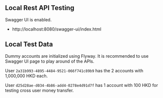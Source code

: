 ## Local Rest API Testing

Swagger UI is enabled.

- http://localhost:8080/swagger-ui/index.html

## Local Test Data

Dummy accounts are initialized using Flyway.
It is recommended to use Swagger UI page to play around of the APIs.

User `2a31b993-4895-4484-9521-066f741c89b9` has the 2 accounts with 1,000,000 HKD each.

User `d25d28ae-d034-4b86-add4-0278e4d91d7f` has 1 account with 100 HKD for testing cross user money transfer.